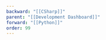 ```yaml
---
backward: "[[CSharp]]"
parent: "[[Development Dashboard]]"
forward: "[[Python]]"
order: 99
---
```


